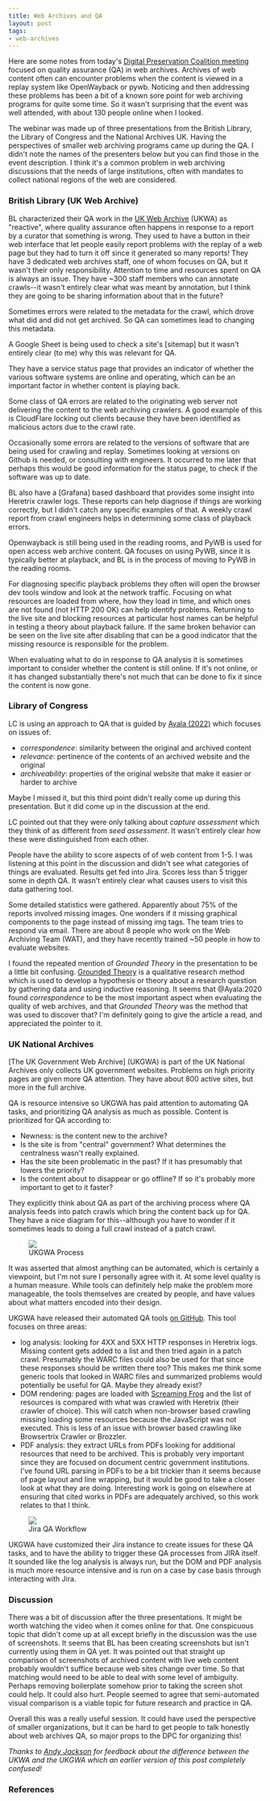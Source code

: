 ```yaml
---
title: Web Archives and QA 
layout: post
tags:
- web-archives
---
```


Here are some notes from today's [Digital Preservation Coalition meeting] focused on quality assurance (QA) in web archives. Archives of web content often can encounter problems when the content is viewed in a replay system like OpenWayback or pywb. Noticing and then addressing these problems has been a bit of a known sore point for web archiving programs for quite some time. So it wasn't surprising that the event was well attended, with about 130 people online when I looked.

The webinar was made up of three presentations from the British Library, the Library of Congress and the National Archives UK. Having the perspectives of smaller web archiving programs came up during the QA. I didn't note the names of the presenters below but you can find those in the event description. I think it's a common problem in web archiving discussions that the needs of large institutions, often with mandates to collect national regions of the web are considered.

### British Library (UK Web Archive)

BL characterized their QA work in the [UK Web Archive] (UKWA) as "reactive", where quality assurance often happens in response to a report by a curator that something is wrong. They used to have a button in their web interface that let people easily report problems with the replay of a web page but they had to turn it off since it generated so many reports! They have 3 dedicated web archives staff, one of whom focuses on QA, but it wasn't their only responsibility. Attention to time and resources spent on QA is always an issue. They have ~300 staff members who can annotate crawls--it wasn't entirely clear what was meant by annotation, but I think they are going to be sharing information about that in the future? 

Sometimes errors were related to the metadata for the crawl, which drove what did and did not get archived. So QA can sometimes lead to changing this metadata.

A Google Sheet is being used to check a site's [sitemap] but it wasn't entirely clear (to me) why this was relevant for QA.

They have a service status page that provides an indicator of whether the various software systems are online and operating, which can be an important factor in whether content is playing back.

Some class of QA errors are related to the originating web server not delivering the content to the web archiving crawlers. A good example of this is CloudFlare locking out clients because they have been identified as malicious actors due to the crawl rate.

Occasionally some errors are related to the versions of software that are being used for crawling and replay. Sometimes looking at versions on Github is needed, or consulting with engineers. It occurred to me later that perhaps this would be good information for the status page, to check if the software was up to date.

BL also have a [Grafana] based dashboard that provides some insight into Heretrix crawler logs. These reports can help diagnose if things are working correctly, but I didn't catch any specific examples of that. A weekly crawl report from crawl engineers helps in determining some class of playback errors.

Openwayback is still being used in the reading rooms, and PyWB is used for open access web archive content. QA focuses on using PyWB, since it is typically better at playback, and BL is in the process of moving to PyWB in the reading rooms.

For diagnosing specific playback problems they often will open the browser dev tools window and look at the network traffic. Focusing on what resources are loaded from where, how they load in time, and which ones are not found (not HTTP 200 OK) can help identify problems. Returning to the live site and blocking resources at particular host names can be helpful in testing a theory about playback failure. If the same broken behavior can be seen on the live site after disabling that can be a good indicator that the missing resource is responsible for the problem.

When evaluating what to do in response to QA analysis it is sometimes important to consider whether the content is still online. If it's not online, or it has changed substantially there's not much that can be done to fix it since the content is now gone.

### Library of Congress

LC is using an approach to QA that is guided by [Ayala (2022)] which focuses on issues of:

- *correspondence*: similarity between the original and archived content
- *relevance*: pertinence of the contents of an archived website and the original
- *archiveability*: properties of the original website that make it easier or harder to archive

Maybe I missed it, but this third point didn't really come up during this presentation. But it did come up in the discussion at the end.

LC pointed out that they were only talking about *capture assessment* which they think of as different from *seed assessment*. It wasn't entirely clear how these were distinguished from each other.

People have the ability to score aspects of of web content from 1-5. I was listening at this point in the discussion and didn't see what categories of things are evaluated. Results get fed into Jira. Scores less than 5 trigger some in depth QA. It wasn't entirely clear what causes users to visit this data gathering tool.

Some detailed statistics were gathered. Apparently about 75% of the reports involved missing images. One wonders if it missing graphical components to the page instead of missing img tags. The team tries to respond via email. There are about 8 people who work on the Web Archiving Team (WAT), and they have recently trained ~50 people in how to evaluate websites.

I found the repeated mention of *Grounded Theory* in the presentation to be a little bit confusing. [Grounded Theory] is a qualitative research method which is used to develop a hypothesis or theory about a research question by gathering data and using inductive reasoning. It seems that @Ayala:2020 found  *correspondence* to be the most important aspect when evaluating the quality of web archives, and that *Grounded Theory* was the method that was used to discover that? I'm definitely going to give the article a read, and appreciated the pointer to it.

### UK National Archives

[The UK Government Web Archive] (UKGWA) is part of the UK National Archives only collects UK government websites. Problems on high priority pages are given more QA attention. They have about 800 active sites, but more in the full archive.

QA is resource intensive so UKGWA has paid attention to automating QA tasks, and prioritizing QA analysis as much as possible. Content is prioritized for QA according to:

* Newness: is the content new to the archive?
* Is the site is from "central" government? What determines the centralness wasn't really explained.
* Has the site been problematic in the past? If it has presumably that lowers the priority?
* Is the content about to disappear or go offline? If so it's probably more important to get to it faster?

They explicitly think about QA as part of the archiving process where QA analysis feeds into patch crawls which bring the content back up for QA. They have a nice diagram for this--although you have to wonder if it sometimes leads to doing a full crawl instead of a patch crawl.   

<figure>
  <img class="img-fluid" src="/images/dpc-qa-01.png">
  <figcaption>UKGWA Process</figcaption>
</figure>

It was asserted that almost anything can be automated, which is certainly a viewpoint, but I'm not sure I personally agree with it. At some level quality is a human measure. While tools can definitely help make the problem more manageable, the tools themselves are created by people, and have values about what matters encoded into their design.

UKGWA have released their automated QA tools [on GitHub]. This tool focuses on three areas:

- log analysis: looking for 4XX and 5XX HTTP responses in Heretrix logs. Missing content gets added to a list and then tried again in a patch crawl. Presumably the WARC files could also be used for that since these responses should be written there too? This makes me think some generic tools that looked in WARC files and summarized problems would potentially be useful for QA. Maybe they already exist?
- DOM rendering: pages are loaded with [Screaming Frog] and the list of resources is compared with what was crawled with Heretrix (their crawler of choice). This will catch when non-browser based crawling missing loading some resources because the JavaScript was not executed. This is less of an issue with browser based crawling like Browsertrix Crawler or Brozzler.
- PDF analysis: they extract URLs from PDFs looking for additional resources that need to be archived. This is probably very important since they are focused on document centric government institutions. I've found URL parsing in PDFs to be a bit trickier than it seems because of page layout and line wrapping, but it would be good to take a closer look at what they are doing. Interesting work is going on elsewhere at ensuring that cited works in PDFs are adequately archived, so this work relates to that I think.

<figure>
  <img class="img-fluid" src="/images/dpc-qa-02.png">
  <figcaption>Jira QA Workflow</figcaption>
</figure>

UKGWA have customized their Jira instance to create issues for these QA tasks, and to have the ability to trigger these QA processes from JIRA itself. It sounded like the log analysis is always run, but the DOM and PDF analysis is much more resource intensive and is run on a case by case basis through interacting with Jira.

### Discussion

There was a bit of discussion after the three presentations. It might be worth watching the video when it comes online for that. One conspicuous topic that didn't come up at all except briefly in the discussion was the use of screenshots. It seems that BL has been creating screenshots but isn't currently using them in QA yet. It was pointed out that straight up comparison of screenshots of archived content with live web content probably wouldn't suffice because web sites change over time. So that matching would need to be able to deal with some level of ambiguity. Perhaps removing boilerplate somehow prior to taking the screen shot could help. It could also hurt. People seemed to agree that semi-automated visual comparison is a viable topic for future research and practice in QA.

Overall this was a really useful session. It could have used the perspective of smaller organizations, but it can be hard to get people to talk honestly about web archives QA, so major props to the DPC for organizing this!

*Thanks to [Andy Jackson] for feedback about the difference between the UKWA and the UKGWA which an earlier version of this post completely confused!*

### References

[Digital Preservation Coalition meeting]: https://www.dpconline.org/events/eventdetail/170/-/web-archiving-how-to-achieve-effective-quality-assurance
[Ayala (2022)]: https://digital.library.unt.edu/ark:/67531/metadc1983136/m2/1/high_res_d/IIPC_WAC2022-DR._BRENDA_REYES_AYALA.pdf
[on GitHub]: https://github.com/tna-webarchive/open-auto-qa
[Screaming Frog]: https://www.screamingfrog.co.uk/seo-spider/
[Grounded Theory]: https://en.wikipedia.org/wiki/Grounded_theory
[UK Government Web Archive]: https://en.wikipedia.org/wiki/UK_Government_Web_Archive
[UK Web Archive]: https://en.wikipedia.org/wiki/UK_Web_Archive
[Andy Jackson]: https://anjackson.net/
